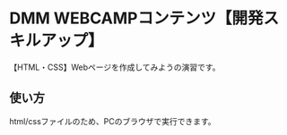 # DMM WEBCAMPコンテンツ【開発スキルアップ】
【HTML・CSS】Webページを作成してみようの演習です。

## 使い方
html/cssファイルのため、PCのブラウザで実行できます。
